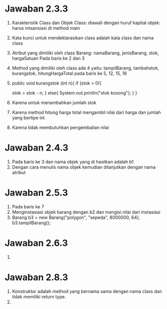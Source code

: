 # Jawaban 2.3.3


1. Karakteristik Class dan Objek
Class: diawali dengan huruf kapital
objek: harus intsansiasi di method main
2. Kata kunci untuk mendeklarasikan class adalah kata class
dan nama class
3. Atribut yang dimiliki oleh class Barang:
namaBarang, jenisBarang, stok, hargaSatuan
Pada baris ke 2 dan 3
4. Method yang dimiliki oleh class ada 4 yaitu:
tampilBarang, tambahstok, kurangstok, hitungHargaTotal
pada baris ke 5, 12, 15, 18
5. public void kurangstok (int n){
	if (stok > 0){

	stok = stok - n;
    }
    else{
    System.out.println("stok kosong");
   }
 }
 6. Karena untuk menambahkan jumlah stok
 7. Karena method hitung harga total mengambil nilai dari harga dan jumlah yang bertipe int 
 8. Karena tidak membutuhkan pengembalian nilai


# Jawaban 2.4.3

 1. Pada baris ke 3 dan nama objek yang di hasilkan adalah b1
 2. Dengan cara menulis nama objek kemudian dilanjutkan dengan nama atribut


# Jawaban 2.5.3

 1. Pada baris ke 7
 2. Menginstasiasi objek barang dengan b2 dan mengisi nilai dari instasiasi
 3. Barang b3 = new Barang("polygon", "sepeda", 8000000, 64);
    b3.tampilBarang();


# Jawaban 2.6.3

1. 


# Jawaban 2.8.3

1. Konstruktor adalah method yang bernama sama dengan nama class dan tidak memiliki return type.
2. 